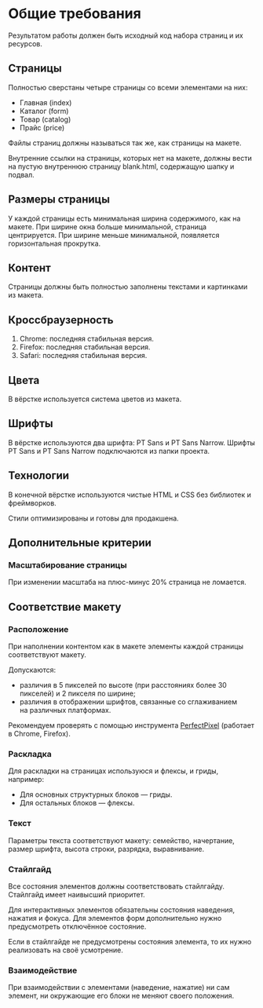 # Общие требования

Результатом работы должен быть исходный код набора страниц и их ресурсов.

## Страницы

Полностью сверстаны четыре страницы со всеми элементами на них:

- Главная (index)
- Каталог (form)
- Товар (catalog)
- Прайс (price)

Файлы страниц должны называться так же, как страницы на макете.

Внутренние ссылки на страницы, которых нет на макете, должны вести на пустую внутреннюю страницу blank.html, содержащую шапку и подвал.

## Размеры страницы

У каждой страницы есть минимальная ширина содержимого, как на макете. При ширине окна больше минимальной, страница центрируется. При ширине меньше минимальной, появляется горизонтальная прокрутка.

## Контент

Страницы должны быть полностью заполнены текстами и картинками из макета.

## Кроссбраузерность

1. Chrome: последняя стабильная версия.
2. Firefox: последняя стабильная версия.
3. Safari: последняя стабильная версия.

## Цвета

В вёрстке используется система цветов из макета.

## Шрифты

В вёрстке используются два шрифта: PT Sans и PT Sans Narrow. Шрифты PT Sans и PT Sans Narrow подключаются из папки проекта.

## Технологии

В конечной вёрстке используются чистые HTML и CSS без библиотек и фреймворков.

Стили оптимизированы и готовы для продакшена.

## Дополнительные критерии

### Масштабирование страницы

При изменении масштаба на плюс-минус 20% страница не ломается.

## Соответствие макету

### Расположение

При наполнении контентом как в макете элементы каждой страницы соответствуют макету.

Допускаются:

- различия в 5 пикселей по высоте (при расстояниях более 30 пикселей) и 2 пикселя по ширине;
- различия в отображении шрифтов, связанные со сглаживанием на различных платформах.

Рекомендуем проверять с помощью инструмента [PerfectPixel](http://www.welldonecode.com/perfectpixel/) (работает в Chrome, Firefox).

### Раскладка

Для раскладки на страницах используюся и флексы, и гриды, например:

- Для основных структурных блоков — гриды.
- Для остальных блоков — флексы.

### Текст

Параметры текста соответствуют макету: семейство, начертание, размер шрифта, высота строки, разрядка, выравнивание.


### Стайлгайд

Все состояния элементов должны соответствовать стайлгайду. Стайлгайд имеет наивысший приоритет.

Для интерактивных элементов обязательны состояния наведения, нажатия и фокуса. Для элементов форм дополнительно нужно предусмотреть отключённое состояние.

Если в стайлгайде не предусмотрены состояния элемента, то их нужно реализовать на своё усмотрение.

### Взаимодействие

При взаимодействии с элементами (наведение, нажатие) ни сам элемент, ни окружающие его блоки не меняют своего положения.
